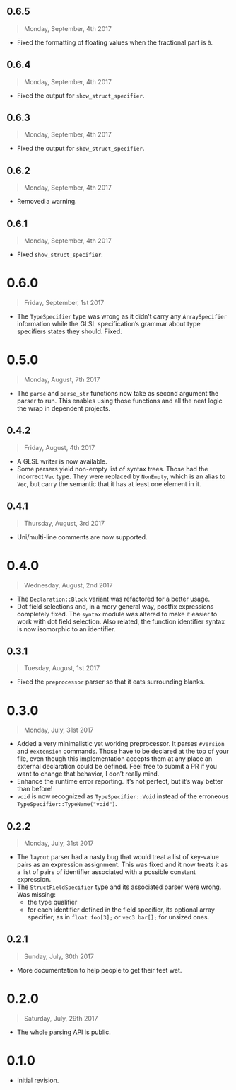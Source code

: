 ## 0.6.5

> Monday, September, 4th 2017

- Fixed the formatting of floating values when the fractional part is `0`.

## 0.6.4

> Monday, September, 4th 2017

- Fixed the output for `show_struct_specifier`.

## 0.6.3

> Monday, September, 4th 2017

- Fixed the output for `show_struct_specifier`.

## 0.6.2

> Monday, September, 4th 2017

- Removed a warning.

## 0.6.1

> Monday, September, 4th 2017

- Fixed `show_struct_specifier`.

# 0.6.0

> Friday, September, 1st 2017

- The `TypeSpecifier` type was wrong as it didn’t carry any `ArraySpecifier` information while the
  GLSL specification’s grammar about type specifiers states they should. Fixed.

# 0.5.0

> Monday, August, 7th 2017

- The `parse` and `parse_str` functions now take as second argument the parser to run. This enables
  using those functions and all the neat logic the wrap in dependent projects.

## 0.4.2

> Friday, August, 4th 2017

- A GLSL writer is now available.
- Some parsers yield non-empty list of syntax trees. Those had the incorrect `Vec` type. They were
  replaced by `NonEmpty`, which is an alias to `Vec`, but carry the semantic that it has at least
  one element in it.

## 0.4.1

> Thursday, August, 3rd 2017

- Uni/multi-line comments are now supported.

# 0.4.0

> Wednesday, August, 2nd 2017

- The `Declaration::Block` variant was refactored for a better usage.
- Dot field selections and, in a mory general way, postfix expressions completely fixed. The
  `syntax` module was altered to make it easier to work with dot field selection. Also related,
  the function identifier syntax is now isomorphic to an identifier.

## 0.3.1

> Tuesday, August, 1st 2017

- Fixed the `preprocessor` parser so that it eats surrounding blanks.

# 0.3.0

> Monday, July, 31st 2017

- Added a very minimalistic yet working preprocessor. It parses `#version` and `#extension`
  commands. Those have to be declared at the top of your file, even though this implementation
  accepts them at any place an external declaration could be defined. Feel free to submit a PR
  if you want to change that behavior, I don’t really mind.
- Enhance the runtime error reporting. It’s not perfect, but it’s way better than before!
- `void` is now recognized as `TypeSpecifier::Void` instead of the erroneous
  `TypeSpecifier::TypeName("void")`.

## 0.2.2

> Monday, July, 31st 2017

- The `layout` parser had a nasty bug that would treat a list of key-value pairs as an expression
  assignment. This was fixed and it now treats it as a list of pairs of identifier associated with a
  possible constant expression.
- The `StructFieldSpecifier` type and its associated parser were wrong. Was missing:
  + the type qualifier
  + for each identifier defined in the field specifier, its optional array specifier, as in
    `float foo[3];` or `vec3 bar[];` for unsized ones.

## 0.2.1

> Sunday, July, 30th 2017

- More documentation to help people to get their feet wet.

# 0.2.0

> Saturday, July, 29th 2017

- The whole parsing API is public.

# 0.1.0

- Initial revision.
